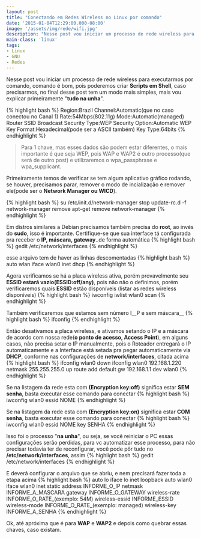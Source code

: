 ```yaml
---
layout: post
title: "Conectando em Redes Wireless no Linux por comando"
date: '2015-01-04T12:29:00.000-08:00'
image: '/assets/img/rede/wifi.jpg'
description: "Nesse post vou iniciar um processo de rede wireless para executarmos por comando."
main-class: 'linux'
tags:
- Linux
- GNU
- Redes
---
```


Nesse post vou iniciar um processo de rede wireless para executarmos por comando,  comando é bom, pois poderemos criar __Scripts em Shell__, caso precisarmos, no final desse post tem um modo mais simples, mais vou explicar primeiramente "__tudo na unha__".

{% highlight bash %}
Region:Brazil
Channel:Automatic(que no caso conectou no Canal 1)
Rate:54Mbps(802.11g)
Mode:Automatic(managed)
Router
SSID Broadcast
Security Type:WEP
Security Option:Automatic
WEP Key Format:Hexadecimal(pode ser a ASCII também)
Key Type:64bits
{% endhighlight %}

> Para 1 chave, mas esses dados são podem estar diferentes, o mais importante é que seja WEP, pois WAP e WAP2 é outro processo(que será de outro post) e utilizaremos o wpa_passphrase e wpa_supplicant.

Primeiramente temos de verificar se tem algum aplicativo gráfico rodando, se houver, precisamos parar, remover o modo de incialização e remover ele(pode ser o __Network Manager ou WICD__).

{% highlight bash %}
su
/etc/init.d/network-manager stop
update-rc.d -f network-manager remove
apt-get remove network-manager
{% endhighlight %}


Em distros similares a Debian precisamos também precisa do __root__, ao invés do __sudo__, isso é importante.
Certifique-se que sua interface tá configurada pra receber o __IP, máscara, gateway__..de forma automática
{% highlight bash %}
gedit /etc/network/interfaces
{% endhighlight %}


esse arquivo tem de haver as linhas descomentadas
{% highlight bash %}
auto wlan
iface wlan0 inet dhcp
{% endhighlight %}


Agora verificamos se há a placa wireless ativa, porém provavelmente seu __ESSID estará vazio(ESSID:off/any)__, pois não não o definimos, porém verificaremos quais __ESSID__ estão disponíveis (listar as redes wireless disponíveis)
{% highlight bash %}
iwconfig
iwlist wlan0 scan
{% endhighlight %}


Também verificaremos que estamos sem número I__P e sem máscara__
{% highlight bash %}
ifconfig
{% endhighlight %}


Então desativamos a placa wireless, e ativamos setando o IP e a máscara de acordo com nossa rede(__o ponto de acesso, Access Point__), em alguns casos, não precisa setar o IP manualmente, pois o Roteador entregará o IP automaticamente e a Interface está setada pra pegar automaticamente via __DHCP__, conforme nas configurações de __network/interfaces__, citada acima
{% highlight bash %}
ifconfig wlan0 down
ifconfig wlan0 192.168.1.220 netmask 255.255.255.0 up
route add default gw 192.168.1.1 dev wlan0
{% endhighlight %}


Se na listagem da rede esta com __(Encryption key:off)__ significa estar __SEM senha__, basta executar esse comando para conectar
{% highlight bash %}
iwconfig wlan0 essid NOME
{% endhighlight %}


Se na listagem da rede esta com __(Encryption key:on)__ significa estar __COM senha__, basta executar esse comando para conectar
{% highlight bash %}
iwconfig wlan0 essid NOME key SENHA
{% endhighlight %}


Isso foi o processo "__na unha__", ou seja, se você reiniciar o PC essas configurações serão perdidas, para vc automatizar esse processo, para não precisar todavia ter de reconfigurar, você pode pôr tudo no __/etc/network/interfaces__, assim
{% highlight bash %}
gedit /etc/network/interfaces
{% endhighlight %}


E deverá configurar o arquivo que se abriu, e nem precisará fazer toda a etapa acima
{% highlight bash %}
auto lo
iface lo inet loopback
auto wlan0
iface wlan0 inet static
address INFORME_O_IP
netmask INFORME_A_MASCARA
gateway INFORME_O_GATEWAY
wireless-rate INFORME_O_RATE_(exemplo: 54M)
wireless-essid INFORME_ESSID
wireless-mode INFORME_O_RATE_(exemplo: managed)
wireless-key INFORME_A_SENHA
{% endhighlight %}


Ok, até apróxima que é para __WAP__ e __WAP2__ e depois como quebrar essas chaves, caso existam.

